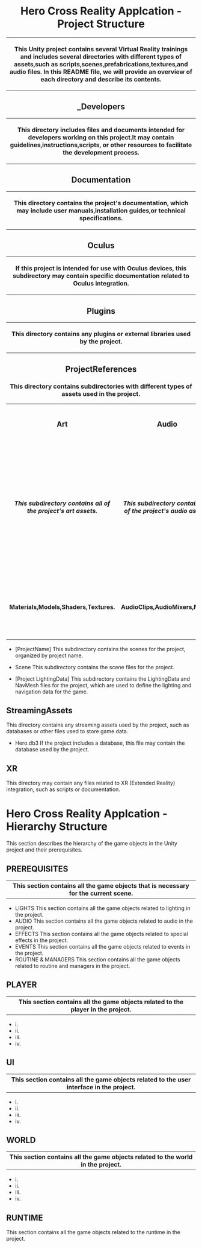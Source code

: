<!DOCTYPE html>
<html>
<body>
<h1 align="center">Hero Cross Reality Applcation - Project Structure</h1>
<table><tr>
<th><p>
This Unity project contains several Virtual Reality trainings and includes several
directories with different types of assets,such as scripts,scenes,prefabrications,textures,and
audio files. In this README file, we will provide an overview of each directory and describe
its contents.

</th> </tr> </p> </table>
<h2 align="center">_Developers</h2>
<table><tr>
<th align="center"><p>
This directory includes files and documents intended for developers
working on this project.It may contain guidelines,instructions,scripts,
or other resources to facilitate the development process.
 
</th> </tr> </p> </table>
</table>
<h2 align="center">Documentation</h2>
<table><tr><th><p>

This directory contains the project's documentation,
which may include user manuals,installation guides,or technical specifications.

</th> </tr> </p> </table>
</table>
<h2 align="center">Oculus</h2>
<table><tr>
<th><p>

If this project is intended for use with Oculus devices,
this subdirectory may contain specific documentation related to 
Oculus integration.

</th> </tr> </p> </table>

<h2 align="center">Plugins</h2>
<table align="center"><tr>
<th><p>

This directory contains any plugins or external libraries used by the project.

</th> </tr> </p> </table>

<h2 align="center">ProjectReferences </h2>

<h3 align="center">
This directory contains subdirectories with different types of assets used in the project.
</h3>

</th> </tr> </p> </table>

<table>
  <tr align="center">
    <th align="center"><h3>Art</h3></th>
    <th align="center"><h3>Audio</h3></th>
    <th align="center"><h3>Prefabrications</h3></th>
	<th align="center"><h3>Scripts</h3></th>
	<th align="center"><h3>Resources</h3></th>
	<th align="center"><h3>Scenes</h3></th>
	<th align="center"><h3>[ProjectName]</h3></th>
	<th align="center"><h3>Scene Files</h3></th>
	<th align="center"><h3>[Project LightingData]</h3></th>
	<th align="center"><h3>StreamingAssets</h3></th>
	<th align="center"><h3>XR</h3></th>
  </tr>
   <tr align="center">
    <td><h5>This subdirectory contains all of the project's art assets.</h5></td>
    <td><h5>This subdirectory contains all of the project's audio assets.</h5></td>
    <td><h5 align="left">This subdirectory contains all of the project's prefabrications,which are reusable game objects that can be used to quickly add functionality to a scene.</h5></td>
	<td><h5 align="left">This subdirectory contains all of the project's scripts, which are used to define the game's logic and functionality.</h5></td>
    <td><h5 align="left">This directory contains miscellaneous resources that do not fit into any of the other directories, such as fonts, sprites, or configuration files.</h5></td>
	<td><h5 align="left">This directory contains all of the project's scenes, which are the individual levels or screens that make up the game.</h5></td>
	<td><h5 align="left">This subdirectory contains the scenes for the project, organized by project name.</h5></td>
	<td><h5 align="left">This subdirectory contains the scene files for the project.</h5></td>
	<td><h5 align="left">This subdirectory contains the LightingData and NavMesh files for the project, which are used to define the lighting and navigation data for the game.</h5></td>
	<td><h5 align="left">This directory contains any streaming assets used by the project, such as databases or other files used to store game data.</h5></td>
	<td><h5 align="left">This directory may contain any files related to XR (Extended Reality) integration, such as scripts or documentation.</h5></td>
  </tr>
  <tr>
    <td><h4 align="center">Materials,Models,Shaders,Textures.</h4></td>
    <td><h4 align="center">AudioClips,AudioMixers,Music.</h4></td>
	<td><h4 align="center">Triage bags,Every triage tag,tourniquet,Chest seal,Oxygen tubes,Multiple body parts of victims.</h4></td>
	<td><h4 align="center">Main menu information,Main Commander guidance,Victim's speech bubble.</h4></td>
  </tr>
</table>
</body>
</html>



- [ProjectName]
This subdirectory contains the scenes for the project, organized by project name.

- Scene
This subdirectory contains the scene files for the project.

- [Project LightingData]
This subdirectory contains the LightingData and NavMesh files for the project, which are used to define the lighting and navigation data for the game.

## StreamingAssets
This directory contains any streaming assets used by the project, such as databases or other files used to store game data.

- Hero.db3
If the project includes a database, this file may contain the database used by the project.

## XR
This directory may contain any files related to XR (Extended Reality) integration, such as scripts or documentation.


# Hero Cross Reality Applcation - Hierarchy Structure
This section describes the hierarchy of the game objects in the Unity project and their prerequisites.

## PREREQUISITES
<table align="center">
<th align="center">
This section contains all the game objects that is necessary for the current scene.
</table></th>

- LIGHTS
This section contains all the game objects related to lighting in the project.
- AUDIO
This section contains all the game objects related to audio in the project.
- EFFECTS
This section contains all the game objects related to special effects in the project.
- EVENTS
This section contains all the game objects related to events in the project.
- ROUTINE & MANAGERS
This section contains all the game objects related to routine and managers in the project.

## PLAYER
<table align="center">
<th align="center">
This section contains all the game objects related to the player in the project.
</table></th>

- i.
- ii.
- iii.
- iv.


## UI
<table align="center">
<th align="center">
This section contains all the game objects related to the user interface in the project.
</table></th>

- i.
- ii.
- iii.
- iv.

## WORLD
<table align="center">
<th align="center">
This section contains all the game objects related to the world in the project.
</table></th>

- i.
- ii.
- iii.
- iv.

## RUNTIME
This section contains all the game objects related to the runtime in the project.
